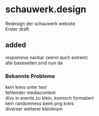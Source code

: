 # schauwerk.design

Redesign der schauwerk website  
Erster draft  

## added

responsive navbar (wenn auch extrem)  
alle baseseiten sind nun da  


### Bekannte Probleme

kein kreis unter text   
fehlender mediacontent  
divs in events zu klein, komisch formatiert  
kein randomness beim png kreis  
diverser weiterer kleinkram